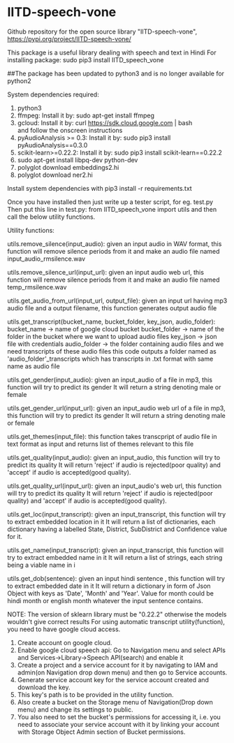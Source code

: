 # IITD-speech-vone
Github repository for the open source library "IITD-speech-vone", https://pypi.org/project/IITD-speech-vone/

This package is a useful library dealing with speech and text in Hindi
For installing package:
sudo pip3 install IITD_speech_vone

##The package has been updated to python3 and is no longer available for python2

System dependencies required:
1. python3
2. ffmpeg: Install it by: sudo apt-get install ffmpeg
3. gcloud: Install it by: curl https://sdk.cloud.google.com | bash  
and follow the onscreen instructions
4. pyAudioAnalysis >= 0.3: Install it by: sudo pip3 install pyAudioAnalysis==0.3.0
5. scikit-learn>=0.22.2: Install it by: sudo pip3 install scikit-learn==0.22.2
6. sudo apt-get install libpq-dev python-dev
7. polyglot download embeddings2.hi
8. polyglot download ner2.hi

Install system dependencies with pip3 install -r requirements.txt

Once you have installed then just write up a tester script, for eg. test.py
Then put this line in test.py:
from IITD_speech_vone import utils
and then call the below utility functions.

Utility functions:

utils.remove_silence(input_audio):
	given an input audio in WAV format, this function will remove silence periods from it
	and make an audio file named input_audio_rmsilence.wav

utils.remove_silence_url(input_url):
	given an input audio web url, this function will remove silence periods from it
	and make an audio file named temp_rmsilence.wav

utils.get_audio_from_url(input_url, output_file):
	given an input url having mp3 audio file and a output filename, this function generates output audio file

utils.get_transcript(bucket_name, bucket_folder, key_json, audio_folder):
	bucket_name -> name of google cloud bucket
	bucket_folder -> name of the folder in the bucket where we want to upload audio files
	key_json -> json file with credentials
	audio_folder -> the folder containing audio files and we need transcripts of these audio files
	this code outputs a folder named as 'audio_folder'_transcripts which has transcripts in .txt format with same name as audio file

utils.get_gender(input_audio):
	given an  input_audio of a file in mp3, this function will try to predict its gender
	It will return a string denoting male or female

utils.get_gender_url(input_url):
	given an input_audio web url of a file in mp3, this function will try to predict its gender
	It will return a string denoting male or female

utils.get_themes(input_file):
	this function takes transcpript of audio file in text format as input
	and returns list of themes relevant to this file

utils.get_quality(input_audio):
	given an input_audio, this function will try to predict its quality
	It will return 'reject' if audio is rejected(poor quality) and 'accept' if audio is accepted(good quality).

utils.get_quality_url(input_url):
	given an input_audio's web url, this function will try to predict its quality
	It will return 'reject' if audio is rejected(poor quality) and 'accept' if audio is accepted(good quality).

utils.get_loc(input_transcript):
	given an  input_transcript, this function will try to extract embedded location in it
	It will return a list of dictionaries, each dictionary having a labelled State, District, SubDistrict and Confidence value for it.

utils.get_name(input_transcript):
	given an  input_transcript, this function will try to extract embedded name in it
	It will return a list of strings, each string being a viable name in i

utils.get_dob(sentence):
 	given an input hindi sentence , this function will try to extract embedded date in it
	It will return a dictionary in form of Json Object with keys as 'Date', 'Month' and 'Year'. Value for month could be hindi month or english month whatever the input sentence contains.

NOTE:
The version of sklearn library must be "0.22.2" otherwise the models wouldn't give correct results
For using automatic transcript utility(function), you need to have google cloud access.
1. Create account on google cloud.
2. Enable google cloud speech api: Go to Navigation menu and select APIs and Services->Library->Speech API(search) and enable it
3. Create a project and a service account for it by navigating to IAM and admin(on Navigation drop down menu) and then go to Service accounts.
4. Generate service account key for the service account created and download the key.
5. This key's path is to be provided in the utility function.
6. Also create a bucket on the Storage menu of Navigation(Drop down menu) and change its settings to public.
7. You also need to set the bucket's permissions for accessing it, i.e. you need to associate your service account with it by linking your account with Storage Object Admin section of Bucket permissions.
